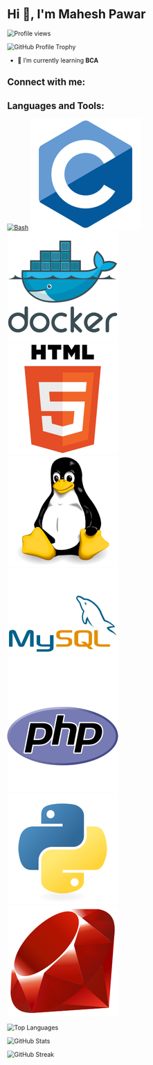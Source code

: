 # Hi 👋, I'm Mahesh Pawar

![Profile views](https://komarev.com/ghpvc/?username=DevDiscoverX&label=Profile%20views&color=0e75b6&style=flat)

![GitHub Profile Trophy](https://github-profile-trophy.vercel.app/?username=DevDiscoverX)

- 🌱 I’m currently learning **BCA**

## Connect with me:

<!-- Add your social media links or contact information here -->

## Languages and Tools:

[![Bash](https://www.vectorlogo.zone/logos/gnu_bash/gnu_bash-icon.svg)](https://www.gnu.org/software/bash/)
[![C](https://raw.githubusercontent.com/devicons/devicon/master/icons/c/c-original.svg)](https://www.cprogramming.com/)
[![Docker](https://raw.githubusercontent.com/devicons/devicon/master/icons/docker/docker-original-wordmark.svg)](https://www.docker.com/)
[![HTML5](https://raw.githubusercontent.com/devicons/devicon/master/icons/html5/html5-original-wordmark.svg)](https://www.w3.org/html/)
[![Linux](https://raw.githubusercontent.com/devicons/devicon/master/icons/linux/linux-original.svg)](https://www.linux.org/)
[![MySQL](https://raw.githubusercontent.com/devicons/devicon/master/icons/mysql/mysql-original-wordmark.svg)](https://www.mysql.com/)
[![PHP](https://raw.githubusercontent.com/devicons/devicon/master/icons/php/php-original.svg)](https://www.php.net)
[![Python](https://raw.githubusercontent.com/devicons/devicon/master/icons/python/python-original.svg)](https://www.python.org)
[![Ruby](https://raw.githubusercontent.com/devicons/devicon/master/icons/ruby/ruby-original.svg)](https://www.ruby-lang.org/en/)

![Top Languages](https://github-readme-stats.vercel.app/api/top-langs?username=devdiscovererx&show_icons=true&locale=en&layout=compact)

![GitHub Stats](https://github-readme-stats.vercel.app/api?username=devdiscovererx&show_icons=true&locale=en)

![GitHub Streak](https://github-readme-streak-stats.herokuapp.com/?user=devdiscovererx)
